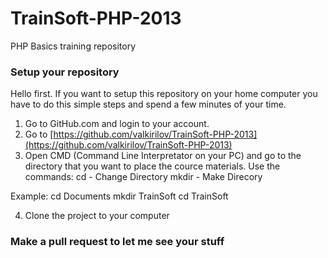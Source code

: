TrainSoft-PHP-2013
==================

PHP Basics training repository

### Setup your repository

Hello first.
If you want to setup this repository on your home computer you have to do this
simple steps and spend a few minutes of your time.

1. Go to GitHub.com and login to your account.
2. Go to [https://github.com/valkirilov/TrainSoft-PHP-2013](https://github.com/valkirilov/TrainSoft-PHP-2013)
3. Open CMD (Command Line Interpretator on your PC) and go to the directory
that you want to place the cource materials. Use the commands:
cd - Change Directory
mkdir - Make Direcory

Example:
cd Documents
mkdir TrainSoft
cd TrainSoft

4. Clone the project to your computer

### Make a pull request to let me see your stuff

